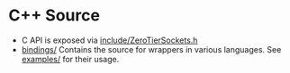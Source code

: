 # C++ Source

 - C API is exposed via [include/ZeroTierSockets.h](../include/ZeroTierSockets.h)
 - [bindings/](./bindings) Contains the source for wrappers in various languages. See [examples/](../examples/) for their usage.